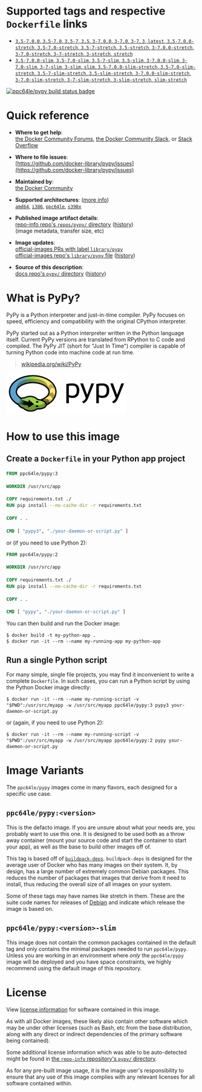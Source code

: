 <!--

********************************************************************************

WARNING:

    DO NOT EDIT "pypy/README.md"

    IT IS AUTO-GENERATED

    (from the other files in "pypy/" combined with a set of templates)

********************************************************************************

-->

# Supported tags and respective `Dockerfile` links

-	[`3.5-7.0.0`, `3.5-7.0`, `3.5-7`, `3.5`, `3-7.0.0`, `3-7.0`, `3-7`, `3`, `latest`, `3.5-7.0.0-stretch`, `3.5-7.0-stretch`, `3.5-7-stretch`, `3.5-stretch`, `3-7.0.0-stretch`, `3-7.0-stretch`, `3-7-stretch`, `3-stretch`, `stretch`](https://github.com/docker-library/pypy/blob/2e5bca39321ccaecbfe9f387e20b43d04c270154/3.5/Dockerfile)
-	[`3.5-7.0.0-slim`, `3.5-7.0-slim`, `3.5-7-slim`, `3.5-slim`, `3-7.0.0-slim`, `3-7.0-slim`, `3-7-slim`, `3-slim`, `slim`, `3.5-7.0.0-slim-stretch`, `3.5-7.0-slim-stretch`, `3.5-7-slim-stretch`, `3.5-slim-stretch`, `3-7.0.0-slim-stretch`, `3-7.0-slim-stretch`, `3-7-slim-stretch`, `3-slim-stretch`, `slim-stretch`](https://github.com/docker-library/pypy/blob/2e5bca39321ccaecbfe9f387e20b43d04c270154/3.5/slim/Dockerfile)

[![ppc64le/pypy build status badge](https://img.shields.io/jenkins/s/https/doi-janky.infosiftr.net/job/multiarch/job/ppc64le/job/pypy.svg?label=ppc64le/pypy%20%20build%20job)](https://doi-janky.infosiftr.net/job/multiarch/job/ppc64le/job/pypy/)

# Quick reference

-	**Where to get help**:  
	[the Docker Community Forums](https://forums.docker.com/), [the Docker Community Slack](https://blog.docker.com/2016/11/introducing-docker-community-directory-docker-community-slack/), or [Stack Overflow](https://stackoverflow.com/search?tab=newest&q=docker)

-	**Where to file issues**:  
	[https://github.com/docker-library/pypy/issues](https://github.com/docker-library/pypy/issues)

-	**Maintained by**:  
	[the Docker Community](https://github.com/docker-library/pypy)

-	**Supported architectures**: ([more info](https://github.com/docker-library/official-images#architectures-other-than-amd64))  
	[`amd64`](https://hub.docker.com/r/amd64/pypy/), [`i386`](https://hub.docker.com/r/i386/pypy/), [`ppc64le`](https://hub.docker.com/r/ppc64le/pypy/), [`s390x`](https://hub.docker.com/r/s390x/pypy/)

-	**Published image artifact details**:  
	[repo-info repo's `repos/pypy/` directory](https://github.com/docker-library/repo-info/blob/master/repos/pypy) ([history](https://github.com/docker-library/repo-info/commits/master/repos/pypy))  
	(image metadata, transfer size, etc)

-	**Image updates**:  
	[official-images PRs with label `library/pypy`](https://github.com/docker-library/official-images/pulls?q=label%3Alibrary%2Fpypy)  
	[official-images repo's `library/pypy` file](https://github.com/docker-library/official-images/blob/master/library/pypy) ([history](https://github.com/docker-library/official-images/commits/master/library/pypy))

-	**Source of this description**:  
	[docs repo's `pypy/` directory](https://github.com/docker-library/docs/tree/master/pypy) ([history](https://github.com/docker-library/docs/commits/master/pypy))

# What is PyPy?

PyPy is a Python interpreter and just-in-time compiler. PyPy focuses on speed, efficiency and compatibility with the original CPython interpreter.

PyPy started out as a Python interpreter written in the Python language itself. Current PyPy versions are translated from RPython to C code and compiled. The PyPy JIT (short for "Just In Time") compiler is capable of turning Python code into machine code at run time.

> [wikipedia.org/wiki/PyPy](https://en.wikipedia.org/wiki/PyPy)

![logo](https://raw.githubusercontent.com/docker-library/docs/ff804ee81e3f94dab5cd207a0a0504e5e67606dd/pypy/logo.png)

# How to use this image

## Create a `Dockerfile` in your Python app project

```dockerfile
FROM ppc64le/pypy:3

WORKDIR /usr/src/app

COPY requirements.txt ./
RUN pip install --no-cache-dir -r requirements.txt

COPY . .

CMD [ "pypy3", "./your-daemon-or-script.py" ]
```

or (if you need to use Python 2):

```dockerfile
FROM ppc64le/pypy:2

WORKDIR /usr/src/app

COPY requirements.txt ./
RUN pip install --no-cache-dir -r requirements.txt

COPY . .

CMD [ "pypy", "./your-daemon-or-script.py" ]
```

You can then build and run the Docker image:

```console
$ docker build -t my-python-app .
$ docker run -it --rm --name my-running-app my-python-app
```

## Run a single Python script

For many simple, single file projects, you may find it inconvenient to write a complete `Dockerfile`. In such cases, you can run a Python script by using the Python Docker image directly:

```console
$ docker run -it --rm --name my-running-script -v "$PWD":/usr/src/myapp -w /usr/src/myapp ppc64le/pypy:3 pypy3 your-daemon-or-script.py
```

or (again, if you need to use Python 2):

```console
$ docker run -it --rm --name my-running-script -v "$PWD":/usr/src/myapp -w /usr/src/myapp ppc64le/pypy:2 pypy your-daemon-or-script.py
```

# Image Variants

The `ppc64le/pypy` images come in many flavors, each designed for a specific use case.

## `ppc64le/pypy:<version>`

This is the defacto image. If you are unsure about what your needs are, you probably want to use this one. It is designed to be used both as a throw away container (mount your source code and start the container to start your app), as well as the base to build other images off of.

This tag is based off of [`buildpack-deps`](https://hub.docker.com/_/buildpack-deps/). `buildpack-deps` is designed for the average user of Docker who has many images on their system. It, by design, has a large number of extremely common Debian packages. This reduces the number of packages that images that derive from it need to install, thus reducing the overall size of all images on your system.

Some of these tags may have names like stretch in them. These are the suite code names for releases of [Debian](https://wiki.debian.org/DebianReleases) and indicate which release the image is based on.

## `ppc64le/pypy:<version>-slim`

This image does not contain the common packages contained in the default tag and only contains the minimal packages needed to run `ppc64le/pypy`. Unless you are working in an environment where *only* the `ppc64le/pypy` image will be deployed and you have space constraints, we highly recommend using the default image of this repository.

# License

View [license information](https://bitbucket.org/pypy/pypy/src/c3ff0dd6252b6ba0d230f3624dbb4aab8973a1d0/LICENSE?at=default) for software contained in this image.

As with all Docker images, these likely also contain other software which may be under other licenses (such as Bash, etc from the base distribution, along with any direct or indirect dependencies of the primary software being contained).

Some additional license information which was able to be auto-detected might be found in [the `repo-info` repository's `pypy/` directory](https://github.com/docker-library/repo-info/tree/master/repos/pypy).

As for any pre-built image usage, it is the image user's responsibility to ensure that any use of this image complies with any relevant licenses for all software contained within.
